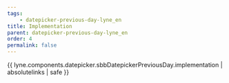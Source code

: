 ```yaml
---
tags: 
    - datepicker-previous-day-lyne_en
title: Implementation
parent: datepicker-previous-day-lyne_en
order: 4
permalink: false  
---
```

{{ lyne.components.datepicker.sbbDatepickerPreviousDay.implementation | absolutelinks | safe }}